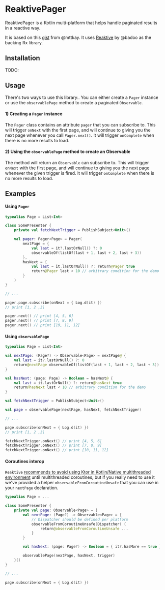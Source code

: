 # ReaktivePager
ReaktivePager is a Kotlin multi-platform that helps handle paginated results in a reactive way.

It is based on this [gist](https://gist.github.com/mttkay/24881a0ce986f6ec4b4d) from @mttkay.
It uses [Reaktive](https://github.com/badoo/Reaktive) by @badoo as the backing Rx library.

## Installation
TODO: 

## Usage
There's two ways to use this library:. You can either create a `Pager` instance or use the `observablePage` method to create a paginated `Observable`.

#### 1) Creating a `Pager` instance
The `Pager` class contains an attribute `pager` that you can subscribe to. This will trigger `onNext` with the first page, and will continue to giving you the next page whenever you call `Pager.next()`. It will trigger `onComplete` when there is no more results to load. 

#### 2) Using the `observablePage` method to create an Observable
The method will return an `Observable` can subscribe to. This will trigger `onNext` with the first page, and will continue to giving you the next page whenever the given trigger is fired. It will trigger `onComplete` when there is no more results to load. 

## Examples

#### Using `Pager`
```kotlin
typealias Page = List<Int>

class SomePresenter {
    private val fetchNextTrigger = PublishSubject<Unit>()

    val pager: Pager<Page> = Pager(
        nextPage = {
            val last = it?.lastOrNull() ?: 0
            observableOf(listOf(last + 1, last + 2, last + 3))
        },
        hasNext = {
            val last = it.lastOrNull() ?: return@Pager true
            return@Pager last < 10 // arbitrary condition for the demo
        }
    )
}

// ...

pager.page.subscribe(onNext = { Log.d(it) })
// print [1, 2 ,3]

pager.next() // print [4, 5, 6]
pager.next() // print [7, 8, 9]
pager.next() // print [10, 11, 12]
```

#### Using `observablePage`

```kotlin
typealias Page = List<Int>

val nextPage: (Page?) -> Observable<Page> = nextPage@ {
    val last = it?.lastOrNull() ?: 0
    return@nextPage observableOf(listOf(last + 1, last + 2, last + 3))
}

val hasNext: (page: Page) -> Boolean = hasNext@ {
    val last = it.lastOrNull() ?: return@hasNext true
    return@hasNext last < 10 // arbitrary condition for the demo
}

val fetchNextTrigger = PublishSubject<Unit>()

val page = observablePage(nextPage, hasNext, fetchNextTrigger)

// ...

page.subscribe(onNext = { Log.d(it) })
// print [1, 2 ,3]

fetchNextTrigger.onNext() // print [4, 5, 6]
fetchNextTrigger.onNext() // print [7, 8, 9]
fetchNextTrigger.onNext() // print [10, 11, 12]
```

#### Coroutines interop
`Reaktive` [recommends to avoid using Ktor in Kotlin/Native multithreaded environment](https://github.com/badoo/Reaktive#coroutines-interop) until multithreaded coroutines, but if you really need to use it we've provided a helper `observableFromCoroutineUnsafe` that you can use in your `nextPage` declaration.

```kotlin
typealias Page = ...

class SomePresenter {
    private val page: Observable<Page> = {
        val nextPage: (Page?) -> Observable<Page> = {
            // Dispatcher should be defined per platform
            observableFromCoroutineUnsafe(Dispatcher) {
                return@observableFromCoroutineUnsafe ...
            }
        }

        val hasNext: (page: Page?) -> Boolean = { it?.hasMore == true }

        observablePage(nextPage, hasNext, trigger)
    }()
}

// ...

page.subscribe(onNext = { Log.d(it) })
```

